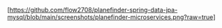[https://github.com/flow2708/planefinder-spring-data-jpa-mysql/blob/main/screenshots/planefinder-microservices.png?raw=true]
